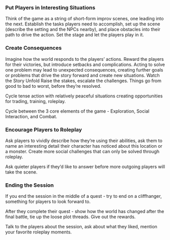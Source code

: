 ### Put Players in Interesting Situations
Think of the game as a string of short-form improv scenes, one leading into the next. Establish the tasks players need to accomplish, set up the scene (describe the setting and the NPCs nearby), and place obstacles into their path to drive the action. Set the stage and let the players play in it. 

### Create Consequences
Imagine how the world responds to the players’ actions. Reward the players for their victories, but introduce setbacks and complications. Acting to solve one problem may lead to unexpected consequences, creating further goals or problems that drive the story forward and create new situations.
Watch the Story Unfold
Raise the stakes, escalate the challenges. Things go from good to bad to worst, before they’re resolved.

Cycle tense action with relatively peaceful situations creating opportunities for trading, training, roleplay.

Cycle between the 3 core elements of the game - Exploration, Social Interaction, and Combat.

<div class="column-break"></div>

### Encourage Players to Roleplay
Ask players to vividly describe how they’re using their abilities, ask them to name an interesting detail their character has noticed about this location or a monster. Create more social challenges that can only be solved through roleplay.

Ask quieter players if they’d like to answer before more outgoing players will take the scene.

### Ending the Session
If you end the session in the middle of a quest - try to end on a cliffhanger, something for players to look forward to.

After they complete their quest - show how the world has changed after the final battle, tie up the loose plot threads. Give out the rewards.

Talk to the players about the session, ask about what they liked, mention your favorite roleplay moments.
